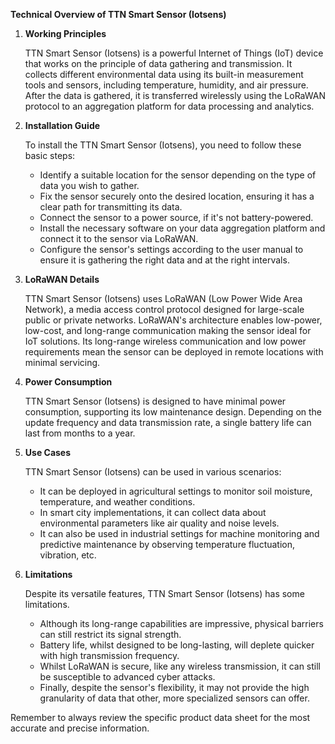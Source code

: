**Technical Overview of TTN Smart Sensor (Iotsens)**

1. **Working Principles**
 
   TTN Smart Sensor (Iotsens) is a powerful Internet of Things (IoT) device that works on the principle of data gathering and transmission. It collects different environmental data using its built-in measurement tools and sensors, including temperature, humidity, and air pressure. After the data is gathered, it is transferred wirelessly using the LoRaWAN protocol to an aggregation platform for data processing and analytics. 

2. **Installation Guide**

   To install the TTN Smart Sensor (Iotsens), you need to follow these basic steps:

   - Identify a suitable location for the sensor depending on the type of data you wish to gather.
   - Fix the sensor securely onto the desired location, ensuring it has a clear path for transmitting its data.
   - Connect the sensor to a power source, if it's not battery-powered.
   - Install the necessary software on your data aggregation platform and connect it to the sensor via LoRaWAN.
   - Configure the sensor's settings according to the user manual to ensure it is gathering the right data and at the right intervals.

3. **LoRaWAN Details**

   TTN Smart Sensor (Iotsens) uses LoRaWAN (Low Power Wide Area Network), a media access control protocol designed for large-scale public or private networks. LoRaWAN's architecture enables low-power, low-cost, and long-range communication making the sensor ideal for IoT solutions. Its long-range wireless communication and low power requirements mean the sensor can be deployed in remote locations with minimal servicing.

4. **Power Consumption**

   TTN Smart Sensor (Iotsens) is designed to have minimal power consumption, supporting its low maintenance design. Depending on the update frequency and data transmission rate, a single battery life can last from months to a year. 

5. **Use Cases**

   TTN Smart Sensor (Iotsens) can be used in various scenarios:

   - It can be deployed in agricultural settings to monitor soil moisture, temperature, and weather conditions.
   - In smart city implementations, it can collect data about environmental parameters like air quality and noise levels.
   - It can also be used in industrial settings for machine monitoring and predictive maintenance by observing temperature fluctuation, vibration, etc.

6. **Limitations**

   Despite its versatile features, TTN Smart Sensor (Iotsens) has some limitations. 

   - Although its long-range capabilities are impressive, physical barriers can still restrict its signal strength.
   - Battery life, whilst designed to be long-lasting, will deplete quicker with high transmission frequency.
   - Whilst LoRaWAN is secure, like any wireless transmission, it can still be susceptible to advanced cyber attacks.
   - Finally, despite the sensor's flexibility, it may not provide the high granularity of data that other, more specialized sensors can offer.
   
Remember to always review the specific product data sheet for the most accurate and precise information.